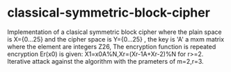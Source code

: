 # classical-symmetric-block-cipher
Implementation of a clasical symmetric block cipher where the plain space is X={0...25} and the cipher space is Y={0...25} , the key is 'A' a mxm matrix where the element are integers Z26, The encryption function is repeated encryption Er(x0) is given: X1=x0A%N,Xr=(Xr-1A+Xr-2)%N for r>=2.  Iterative attack against the algorithm with the prameters of m=2,r=3.
